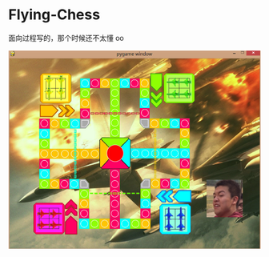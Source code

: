 # Flying-Chess

面向过程写的，那个时候还不太懂 oo

![image](https://github.com/jhfu/Flying-Chess/blob/master/Demo.png)
